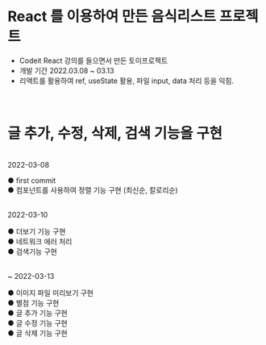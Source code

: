 # React 를 이용하여 만든 음식리스트 프로젝트

- Codeit React 강의를 들으면서 만든 토이프로젝트
- 개발 기간 2022.03.08 ~ 03.13
- 리액트를 활용하여 ref, useState 활용, 파일 input, data 처리 등을 익힘.


# <br> 글 추가, 수정, 삭제, 검색 기능을 구현
<br>2022-03-08<br>

● first commit<br>
● 컴포넌트를 사용하여 정렬 기능 구현 (최신순, 칼로리순)<br><br>

2022-03-10<br>

● 더보기 기능 구현<br>
● 네트워크 에러 처리<br>
● 검색기능 구현 <br>

<br>~ 2022-03-13<br>

● 이미지 파일 미리보기 구현<br>
● 별점 기능 구현<br>
● 글 추가 기능 구현<br>
● 글 수정 기능 구현<br>
● 글 삭제 기능 구현<br>
